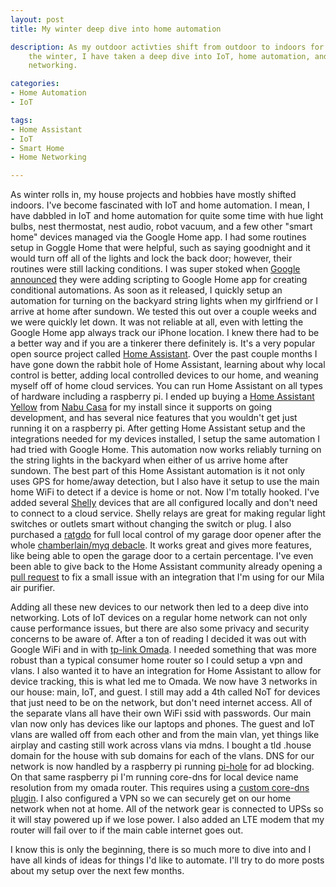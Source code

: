 ```yaml
---
layout: post
title: My winter deep dive into home automation

description: As my outdoor activties shift from outdoor to indoors for
    the winter, I have taken a deep dive into IoT, home automation, and
    networking.

categories:
- Home Automation
- IoT

tags:
- Home Assistant
- IoT
- Smart Home
- Home Networking

---
```

As winter rolls in, my house projects and hobbies have mostly
shifted indoors. I've become fascinated with IoT and home automation.
I mean, I have dabbled in IoT and home automation for
quite some time with hue light bulbs, nest thermostat, nest audio,
robot vacuum, and a few other "smart home" devices managed via the Google
Home app. I had some routines setup in Goggle Home that were helpful, such as saying
goodnight and it would turn off all of the lights and lock the back door;
however, their routines were still lacking conditions. I was super stoked when [Google
announced] they were adding scripting to Google Home app for
creating conditional automations. As soon as it released, I quickly setup an
automation for turning on the backyard string lights when my girlfriend or I
arrive at home after sundown. We tested this out over a couple weeks
and we were quickly let down. It was not reliable at all, even with letting the
Google Home app always track our iPhone location. I knew there had to be
a better way and if you are a tinkerer there definitely is. It's a very
popular open source project called [Home Assistant]. Over the past couple
months I have gone down the rabbit hole of Home Assistant, learning about
why local control is better, adding local controlled devices to our home, and
weaning myself off of home cloud services. You can run Home Assistant on all
types of hardware including a raspberry pi. I ended up buying a
[Home Assistant Yellow] from [Nabu Casa] for my install since it supports on
going development, and has several nice features that you wouldn't get
just running it on a raspberry pi. After getting Home Assistant setup and the
integrations needed for my devices installed, I setup the same automation I
had tried with Google Home. This automation now works reliably turning on the
string lights in the backyard when either of us arrive home after sundown.
The best part of this Home Assistant automation is it not only uses GPS for
home/away detection, but I also have it setup to use the main home WiFi to
detect if a device is home or not. Now I'm totally hooked.
I've added several [Shelly] devices that are all configured locally and don't
need to connect to a cloud service. Shelly relays are great for making
regular light switches or outlets smart without changing the switch or
plug. I also purchased a [ratgdo] for full local control of my garage door opener
after the whole [chamberlain/myq debacle]. It works great and gives more
features, like being able to open the garage door to a certain
percentage.
I've even been able to give back to the Home Assistant community already
opening a [pull request] to fix a small issue with an integration that I'm
using for our Mila air purifier.

Adding all these new devices to our network then led to a deep dive into networking.
Lots of IoT devices on a regular home network can not only cause performance issues,
but there are also some privacy and security concerns to be aware of. After a ton of
reading I decided it was out with Google WiFi and in with [tp-link Omada].
I needed something that was more robust than a typical consumer home
router so I could setup a vpn and vlans. I also wanted it to have an
integration for Home Assistant to allow for device tracking, this is what led me to Omada.
We now have 3 networks in our house: main, IoT, and guest. I
still may add a 4th called NoT for devices that just need to be on the
network, but don't need internet access. All of the separate vlans all
have their own WiFi ssid with passwords. Our main vlan
now only has devices like our laptops and phones. The guest and IoT vlans are
walled off from each other and from the main vlan, yet things like airplay and
casting still work across vlans via mdns.
I bought a tld .house domain for the house with sub domains for each of the vlans.
DNS for our network is now handled by a raspberry pi running [pi-hole] for ad blocking.
On that same raspberry pi I'm running core-dns for local device name
resolution from my omada router. This requires using a [custom core-dns plugin].
I also configured a VPN so we can securely get on our home network when not at
home. All of the network gear is connected to UPSs so it will stay
powered up if we lose power. I also added an LTE modem that my router will fail over to if the
main cable internet goes out.

I know this is only the beginning, there is so much more to dive into
and I have all kinds of ideas for things I'd like to automate. I'll try
to do more posts about my setup over the next few months.


[Shelly]: https://shelly.com
[Google announced]: https://www.googlenestcommunity.com/t5/Blog/Create-powerful-automations-with-our-new-script-editor-now-available-in/ba-p/433461
[Home Assistant]: https://www.home-assistant.io/
[Home Assistant Yellow]: https://www.home-assistant.io/installation/#extend-with-home-assistant-yellow
[Nabu Casa]: https://www.nabucasa.com/
[tp-link Omada]: https://www.tp-link.com/us/omada-sdn/
[custom core-dns plugin]: https://github.com/dougbw/coredns_omada
[pi-hole]: https://pi-hole.net/
[chamberlain/myq debacle]: https://9to5mac.com/2023/11/08/chamberlain-myq-blocks-homebridge/
[ratgdo]: https://paulwieland.github.io/ratgdo/
[pull request]: https://github.com/sanghviharshit/ha-mila/pull/32
